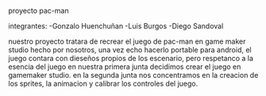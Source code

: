 proyecto pac-man

integrantes: 
-Gonzalo Huenchuñan
-Luis Burgos
-Diego Sandoval

nuestro proyecto tratara de recrear el juego de pac-man en game maker studio hecho por nosotros, una vez echo hacerlo portable para android, el juego contara con dieseños propios de los escenario, pero respetanco a la esencia del juego
en nuestra primera junta decidimos crear el juego en gamemaker studio.
en la segunda junta nos concentramos en la creacion de los sprites, la animacion y calibrar los controles del juego.
